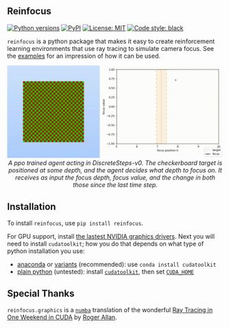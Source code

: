Reinfocus
------------------

[![Python versions](https://img.shields.io/pypi/pyversions/reinfocus)](
    https://semver.org/)
[![PyPI](https://img.shields.io/pypi/v/reinfocus)](https://pypi.org/project/reinfocus/)
[![License: MIT](https://img.shields.io/badge/license-MIT-blue.svg)](
    https://github.com/jeffwhunter/reinfocus/blob/main/LICENSE)
[![Code style: black](https://img.shields.io/badge/code%20style-black-000000.svg)](
    https://github.com/psf/black)

`reinfocus` is a python package that makes it easy to create reinforcement learning
environments that use ray tracing to simulate camera focus. See the
[examples](https://github.com/jeffwhunter/reinfocus/examples) for an impression of how it
can be used.

<p align="center">
    <img src="./ppo-DiscreteSteps-v0.gif">
    <br/>
    <em>
        A ppo trained agent acting in DiscreteSteps-v0. The checkerboard target is
        positioned at some depth, and the agent decides what depth to focus on. It
        receives as input the focus depth, focus value, and the change in both those since
        the last time step.
    </em>
</p>

Installation
------------------
To install `reinfocus`, use `pip install reinfocus`.

For GPU support, install
[the lastest NVIDIA graphics drivers](https://www.nvidia.com/Download/index.aspx). Next
you will need to install `cudatoolkit`; how you do that depends on what type of python
installation you use:
 * [anaconda](https://www.anaconda.com/) or
 [variants](https://docs.anaconda.com/free/miniconda/) (recommended): use
 `conda install cudatoolkit`
 * [plain python](https://www.python.org/downloads/release/python-3110/) (untested):
 install [`cudatoolkit`](https://developer.nvidia.com/cuda-downloads), then set
 [`CUDA_HOME`](
    https://numba.readthedocs.io/en/stable/cuda/overview.html#cudatoolkit-lookup)

Special Thanks
------------------
`reinfocus.graphics` is a [`numba`](
https://numba.readthedocs.io/en/stable/cuda/index.html) translation of the wonderful [Ray
Tracing in One Weekend in CUDA](https://github.com/rogerallen/raytracinginoneweekendincuda
) by [Roger Allan](https://github.com/rogerallen).